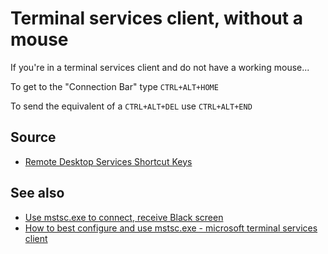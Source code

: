 ﻿# Terminal services client, without a mouse

If you're in a terminal services client and do not have a working mouse...

To get to the "Connection Bar" type `CTRL+ALT+HOME`

To send the equivalent of a `CTRL+ALT+DEL` use `CTRL+ALT+END`

## Source

- [Remote Desktop Services Shortcut Keys](https://msdn.microsoft.com/en-us/library/aa383500(v=vs.85).aspx)


## See also

- [Use mstsc.exe to connect, receive Black screen](..\windows\mstsc_black_screen.md)
- [How to best configure and use mstsc.exe - microsoft terminal services client](..\mstsc\how_to_best_configure_and_use_mstsc.md)